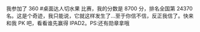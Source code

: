 我参加了 360 #桌面达人切水果  比赛，我的分数是 8700 分，排名全国第 24370 名。这是个奇迹，我只能说，它就这样发生了…至于你信不信，反正我信了。快来和我 PK 吧，看看谁先赢得 IPAD2。PS:还有勋章拿哦  ​​​​